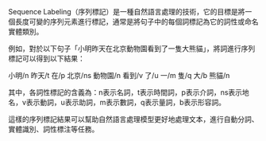 Sequence Labeling（序列標記）是一種自然語言處理的技術，它的目標是將一個長度可變的序列元素進行標記，通常是將句子中的每個詞標記為它的詞性或命名實體類別。

例如，對於以下句子「小明昨天在北京動物園看到了一隻大熊貓」，將詞進行序列標記可以得到以下結果：

小明/n 昨天/t 在/p 北京/ns 動物園/n 看到/v 了/u 一/m 隻/q 大/b 熊貓/n

其中，各詞性標記的含義為：n表示名詞，t表示時間詞，p表示介詞，ns表示地名，v表示動詞，u表示助詞，m表示數詞，q表示量詞，b表示形容詞。

這樣的序列標記結果可以幫助自然語言處理模型更好地處理文本，進行自動分詞、實體識別、詞性標注等任務。
